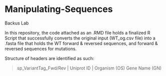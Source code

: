 # Manipulating-Sequences
Backus Lab 

In this repository, the code attached as an .RMD file holds a finalized R Script that successfully converts the original input (WT_og.csv file) into a .fasta file that holds the WT forward & reversed sequences, and forward & reversed sequences for mutations.

Structure of headers are identified as such:
> sp_VariantTag_Fwd/Rev | Uniprot ID | Organism (OS)  Gene Name (GN)
